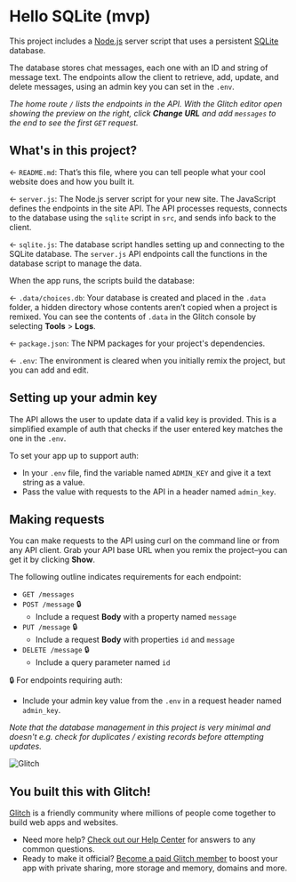 # Hello SQLite (mvp)

This project includes a [Node.js](https://nodejs.org/en/about/) server script that uses a persistent [SQLite](https://www.sqlite.org) database.

The database stores chat messages, each one with an ID and string of message text. The endpoints allow the client to retrieve, add, update, and delete messages, using an admin key you can set in the `.env`.

_The home route `/` lists the endpoints in the API. With the Glitch editor open showing the preview on the right, click __Change URL__ and add `messages` to the end to see the first `GET` request._

## What's in this project?

← `README.md`: That’s this file, where you can tell people what your cool website does and how you built it.

← `server.js`: The Node.js server script for your new site. The JavaScript defines the endpoints in the site API. The API processes requests, connects to the database using the `sqlite` script in `src`, and sends info back to the client.

← `sqlite.js`: The database script handles setting up and connecting to the SQLite database. The `server.js` API endpoints call the functions in the database script to manage the data.

When the app runs, the scripts build the database:

← `.data/choices.db`: Your database is created and placed in the `.data` folder, a hidden directory whose contents aren’t copied when a project is remixed. You can see the contents of `.data` in the Glitch console by selecting __Tools__ >  __Logs__.

← `package.json`: The NPM packages for your project's dependencies.

← `.env`: The environment is cleared when you initially remix the project, but you can add and edit.

## Setting up your admin key

The API allows the user to update data if a valid key is provided. This is a simplified example of auth that checks if the user entered key matches the one in the `.env`.

To set your app up to support auth:

* In your `.env` file, find the variable named `ADMIN_KEY` and give it a text string as a value.
* Pass the value with requests to the API in a header named `admin_key`.

## Making requests

You can make requests to the API using curl on the command line or from any API client. Grab your API base URL when you remix the project–you can get it by clicking __Show__.

The following outline indicates requirements for each endpoint:

* `GET /messages`
* `POST /message` 🔒
  * Include a request __Body__ with a property named `message`
* `PUT /message` 🔒
  * Include a request __Body__ with properties `id` and `message`
* `DELETE /message` 🔒
  * Include a query parameter named `id`

🔒 For endpoints requiring auth:
* Include your admin key value from the `.env` in a request header named `admin_key`.

_Note that the database management in this project is very minimal and doesn't e.g. check for duplicates / existing records before attempting updates._

![Glitch](https://cdn.glitch.com/a9975ea6-8949-4bab-addb-8a95021dc2da%2FLogo_Color.svg?v=1602781328576)

## You built this with Glitch!

[Glitch](https://glitch.com) is a friendly community where millions of people come together to build web apps and websites.

- Need more help? [Check out our Help Center](https://help.glitch.com/) for answers to any common questions.
- Ready to make it official? [Become a paid Glitch member](https://glitch.com/pricing) to boost your app with private sharing, more storage and memory, domains and more.
